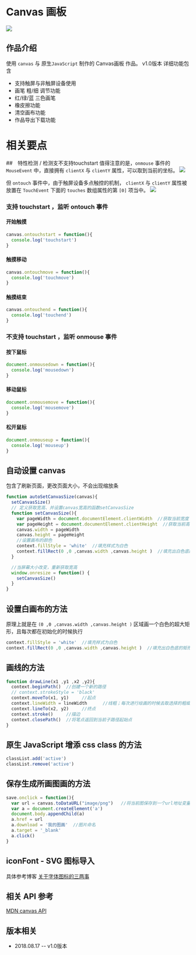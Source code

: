 # Canvas 画板
![](https://img-1257191344.cos.ap-chengdu.myqcloud.com/canvas%20%E7%94%BB%E6%9D%BF.png?q-sign-algorithm=sha1&q-ak=AKIDcYQ2naRe7xnIA8eq3GMXZeUiD4jHAjy3&q-sign-time=1534436444;1534438244&q-key-time=1534436444;1534438244&q-header-list=&q-url-param-list=&q-signature=e1209e2695a81fd4deff045447d0fda1c29f2090&x-cos-security-token=31a1252cc76278b51dc6490b1cb93fa0b1b58b1010001&response-content-disposition=attachment)

## 作品介绍
使用 `canvas` 与 原生`JavaScript` 制作的 Canvas画板 作品。
v1.0版本 详细功能包含
- 支持触屏与非触屏设备使用
- 画笔 粗/细 调节功能
- 红/绿/蓝 三色画笔
- 橡皮擦功能
- 清空画布功能
- 作品导出下载功能

# 相关要点
##　特性检测 / 检测支不支持touchstart
值得注意的是，`onmouse` 事件的 `MouseEvent` 中，直接拥有 `clientX` 与 `clientY` 属性，可以取到当前的坐标。
![](https://img-1257191344.cos.ap-chengdu.myqcloud.com/canvas-%E9%BC%A0%E6%A0%87.jpg?q-sign-algorithm=sha1&q-ak=AKIDxqE7N97MITGvYjh27BhYWgqLKEWBuIa3&q-sign-time=1534436419;1534438219&q-key-time=1534436419;1534438219&q-header-list=&q-url-param-list=&q-signature=fa6f7f98bfa9e537cf3f10bbe526a83a49bffc6a&x-cos-security-token=abc91f1ac524f78297fa126f1f99b5d01859a5c010001&response-content-disposition=attachment)

但 `ontouch` 事件中，由于触屏设备多点触控的机制， `clientX` 与 `clientY` 属性被放置在 `TouchEvent` 下面的 `touches` 数组属性的第 `[0]` 项当中。
![](https://img-1257191344.cos.ap-chengdu.myqcloud.com/canvas-touch.jpg?q-sign-algorithm=sha1&q-ak=AKIDAOmTUR2zEwaa2i53IfCgn2ujc9zxMorl&q-sign-time=1534436321;1534438121&q-key-time=1534436321;1534438121&q-header-list=&q-url-param-list=&q-signature=d6668e1d71615a321374dd30084212b1a780396f&x-cos-security-token=53fb087df583f9b91c5699df0832f0a2137dc7df10001&response-content-disposition=attachment)


### 支持 touchstart ，监听 ontouch 事件
#### 开始触摸
```JavaScript
canvas.ontouchstart = function(){
  console.log('touchstart')
}
```

#### 触摸移动
```JavaScript
canvas.ontouchmove = function(){
  console.log('touchmove')
}
```

#### 触摸结束
```JavaScript
canvas.ontouchend = function(){
  console.log('touchend')
}
```

### 不支持 touchstart ，监听 onmouse 事件
#### 按下鼠标
```JavaScript
document.onmousedown = function(){
  console.log('mousedown')
}
```

#### 移动鼠标
```JavaScript
document.onmousemove = function(){
  console.log('mousemove')
}
```

#### 松开鼠标
```JavaScript
document.onmouseup = function(){
  console.log('mouseup')
}
```
## 自动设置 canvas
包含了刷新页面，更改页面大小，不会出现缩放条

```JavaScript
function autoSetCanvasSize(canvas){
  setCanvasSize()
  // 定义获取宽高、并设置canvas宽高的函数setCanvasSize
  function setCanvasSize(){
    var pageWidth = document.documentElement.clientWidth  //获取当前宽度
    var pageHeight = document.documentElement.clientHeight  //获取当前高度
    canvas.width = pageWidth
    canvas.height = pageHeight
    //设置画布的颜色
    context.fillStyle = 'white'  //填充样式为白色
    context.fillRect(0 ,0 ,canvas.width ,canvas.height )  //填充出白色底的矩形，充当白色画布，不然默认是透明的
  }

  //当屏幕大小改变，重新获取宽高
  window.onresize = function() {
    setCanvasSize()
  }
}
```

## 设置白画布的方法
原理上就是在 `(0 ,0 ,canvas.width ,canvas.height )` 区域画一个白色的超大矩形，且每次都在初始化的时候执行
```JavaScript
context.fillStyle = 'white'  //填充样式为白色
context.fillRect(0 ,0 ,canvas.width ,canvas.height )  //填充出白色底的矩形，充当白色画布，不然默认是透明的
```

## 画线的方法
```JavaScript
function drawLine(x1 ,y1 ,x2 ,y2){
  context.beginPath()  //创建一个新的路径
  // context.strokeStyle = 'black'
  context.moveTo(x1, y1)     //起点
  context.lineWidth = lineWidth      //线粗；每次进行绘画的时候去取选择的粗细的值
  context.lineTo(x2, y2)     //终点
  context.stroke()     //描边
  context.closePath()  //将笔点返回到当前子路径起始点
}
```

## 原生 JavaScript 增添 css class 的方法
```JavaScript
classList.add('active')
classList.remove('active')
```

## 保存生成所画图画的方法
```JavaScript
save.onclick = function(){
  var url = canvas.toDataURL("image/png")   //将当前图保存到一个url地址变量中
  var a = document.createElement('a')
  document.body.appendChild(a)
  a.href = url
  a.download = '我的图画'  //图片命名
  a.target = '_blank'
  a.click()
}
```

## iconFont - SVG 图标导入
具体参考博客
[关于字体图标的三两事](https://www.jianshu.com/p/1542a8d3ce0b)

## 相关 API 参考
[MDN canvas API](https://developer.mozilla.org/zh-CN/docs/Web/API/Canvas_API)

## 版本相关
- 2018.08.17 -- v1.0版本   
